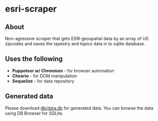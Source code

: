 # esri-scraper

## About
Non-agressive scraper that gets ESRI geospatial data by an array of US zipcodes and saves the tapestry and topics data in to sqlite database.

## Uses the following
* **Puppeteer w/ Chromium** - for browser automation
* **Cheerio** - for DOM manipulation
* **Sequelize** - for data repository

## Generated data
Please download [db/data.db](https://github.com/jasontalon/esri-scraper/blob/master/db/data.db) for generated data. You can browse the data using DB Browser for SQLite.
